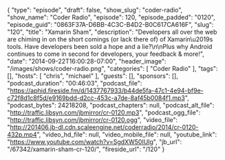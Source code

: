 {
  "type": "episode",
  "draft": false,
  "show_slug": "coder-radio",
  "show_name": "Coder Radio",
  "episode": 120,
  "episode_padded": "0120",
  "episode_guid": "0863F37A-D6BB-4C3C-B4D2-B0C617CA616F",
  "slug": "120",
  "title": "Xamarin Sham",
  "description": "Developers all over the web are chiming in on the short comings (or lack there of) of Xamarin\u2019s tools. Have developers been sold a hope and a lie?\n\nPlus why Android continues to come in second for developers, your feedback & more!",
  "date": "2014-09-22T16:00:28-07:00",
  "header_image": "/images/shows/coder-radio.png",
  "categories": [
    "Coder Radio"
  ],
  "tags": [],
  "hosts": [
    "chris",
    "michael"
  ],
  "guests": [],
  "sponsors": [],
  "podcast_duration": "00:46:03",
  "podcast_file": "https://aphid.fireside.fm/d/1437767933/b44de5fa-47c1-4e94-bf9e-c72f8d1c8f5d/e9169bdd-d2cc-453c-a7de-8af45b0084f1.mp3",
  "podcast_bytes": 24218208,
  "podcast_chapters": null,
  "podcast_alt_file": "http://traffic.libsyn.com/jbmirror/cr-0120.mp3",
  "podcast_ogg_file": "http://traffic.libsyn.com/jbmirror/cr-0120.ogg",
  "video_file": "http://201406.jb-dl.cdn.scaleengine.net/coderradio/2014/cr-0120-432p.mp4",
  "video_hd_file": null,
  "video_mobile_file": null,
  "youtube_link": "https://www.youtube.com/watch?v=SgdXW50IUlg",
  "jb_url": "/67342/xamarin-sham-cr-120/",
  "fireside_url": "/120"
}

